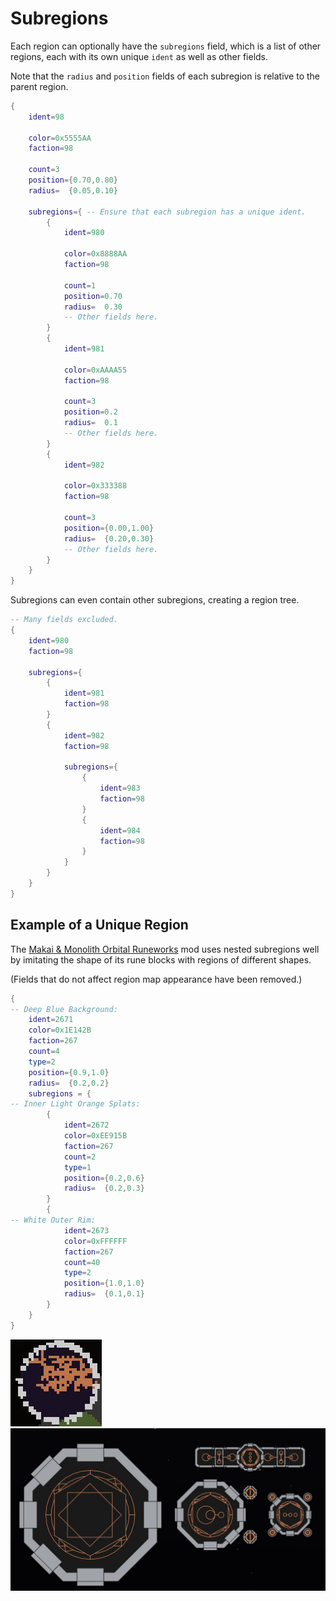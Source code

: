 # Subregions
Each region can optionally have the `subregions` field, which is a list of other regions, each with its own unique `ident` as well as other fields.

Note that the `radius` and `position` fields of each subregion is relative to the parent region.
```lua
{
    ident=98

    color=0x5555AA
    faction=98

    count=3
    position={0.70,0.80}
    radius=  {0.05,0.10}

    subregions={ -- Ensure that each subregion has a unique ident.
        {
            ident=980

            color=0x8888AA
            faction=98

            count=1
            position=0.70
            radius=  0.30
            -- Other fields here.
        }
        {
            ident=981

            color=0xAAAA55
            faction=98

            count=3
            position=0.2
            radius=  0.1
            -- Other fields here.
        }
        {
            ident=982

            color=0x333388
            faction=98

            count=3
            position={0.00,1.00}
            radius=  {0.20,0.30}
            -- Other fields here.
        }
    }
}
```
Subregions can even contain other subregions, creating a region tree.
```lua
-- Many fields excluded.
{
    ident=980
    faction=98

    subregions={
        {
            ident=981
            faction=98
        }
        {
            ident=982
            faction=98

            subregions={
                {
                    ident=983
                    faction=98
                }
                {
                    ident=984
                    faction=98
                }
            }
        }
    }
}
```
## Example of a Unique Region
The [Makai & Monolith Orbital Runeworks](https://steamcommunity.com/sharedfiles/filedetails/?id=3373133163) mod uses nested subregions well by imitating the shape of its rune blocks with regions of different shapes.

(Fields that do not affect region map appearance have been removed.)
```lua
{
-- Deep Blue Background:
	ident=2671
	color=0x1E142B
	faction=267
	count=4
	type=2
	position={0.9,1.0}
	radius=  {0.2,0.2}
	subregions = {
-- Inner Light Orange Splats:
        {
            ident=2672
            color=0xEE915B
            faction=267
            count=2
            type=1
            position={0.2,0.6}
            radius=  {0.2,0.3}
        }
        {
-- White Outer Rim:
            ident=2673
            color=0xFFFFFF
            faction=267
            count=40
            type=2
            position={1.0,1.0}
            radius=  {0.1,0.1}
        }
    }
}
```
![Region of MMOR](./diagrams/region_of_mmor.jpg) ![Shrouds of MMOR](./diagrams/shrouds_of_mmor.jpg)